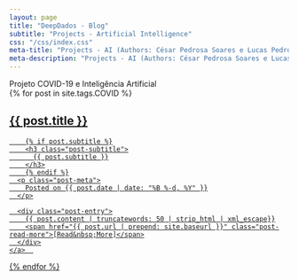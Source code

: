```yaml
---
layout: page
title: "DeepDados - Blog"
subtitle: "Projects - Artificial Intelligence"
css: "/css/index.css"
meta-title: "Projects - AI (Authors: César Pedrosa Soares e Lucas Pedrosa Soares"
meta-description: "Projects - AI (Authors: César Pedrosa Soares e Lucas Pedrosa Soares"
---
```


<div class="list-filters">
  <span class="list-filter filter-selected">Projeto COVID-19 e Inteligência Artificial </span>
</div>

<div class="posts-list">
  {% for post in site.tags.COVID %}
  <article>
    <a class="post-preview" href="{{ post.url | prepend: site.baseurl }}">
	    <h2 class="post-title">{{ post.title }}</h2>
	
	    {% if post.subtitle %}
	    <h3 class="post-subtitle">
	      {{ post.subtitle }}
	    </h3>
	    {% endif %}
      <p class="post-meta">
        Posted on {{ post.date | date: "%B %-d, %Y" }}
      </p>

      <div class="post-entry">
        {{ post.content | truncatewords: 50 | strip_html | xml_escape}}
        <span href="{{ post.url | prepend: site.baseurl }}" class="post-read-more">[Read&nbsp;More]</span>
      </div>
    </a>  
   </article>
  {% endfor %}
</div>

